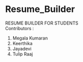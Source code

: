 # Resume_Builder
RESUME BUILDER FOR STUDENTS  
Contributors : 
1. Megala Kumaran
2. Keerthika
3. Jayadevi
4. Tulip Raaj
